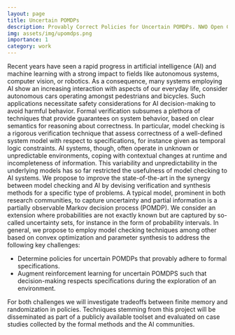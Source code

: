 ```yaml
---
layout: page
title: Uncertain POMDPs
description: Provably Correct Policies for Uncertain POMDPs. NWO Open Competition ENW Klein.
img: assets/img/upomdps.png
importance: 1
category: work
---
```


Recent years have seen a rapid progress in artificial intelligence (AI) and machine learning with a strong impact to fields like autonomous systems, computer vision, or robotics. As a consequence, many systems employing AI show an increasing interaction with aspects of our everyday life, consider autonomous cars operating amongst pedestrians and bicycles. Such applications necessitate safety considerations for AI decision-making to avoid harmful behavior. Formal verification subsumes a plethora of techniques that provide guarantees on system behavior, based on clear semantics for reasoning about correctness. In particular, model checking is a rigorous verification technique that assess correctness of a well-defined system model with respect to specifications, for instance given as temporal logic constraints. AI systems, though, often operate in unknown or unpredictable environments, coping with contextual changes at runtime and incompleteness of information. This variability and unpredictability in the underlying models has so far restricted the usefulness of model checking to AI systems.
We propose to improve the state-of-the-art in the synergy between model checking and AI by devising verification and synthesis methods for a specific type of problems. A typical model, prominent in both research communities, to capture uncertainty and partial information is a partially observable Markov decision process (POMDP). We consider an extension where probabilities are not exactly known but are captured by so-called uncertainty sets, for instance in the form of probability intervals. In general, we propose to employ model checking techniques among other based on convex optimization and parameter synthesis to address the following key challenges:

* Determine policies for uncertain POMDPs that provably adhere to formal specifications.
* Augment reinforcement learning for uncertain POMDPS such that decision-making respects specifications during the exploration of an environment.

For both challenges we will investigate tradeoffs between finite memory and randomization in policies. Techniques stemming from this project will be disseminated as part of a publicly available toolset and evaluated on case studies collected by the formal methods and the AI communities.